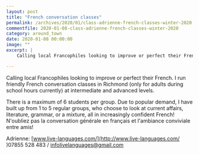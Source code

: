 ```yaml
---
layout: post
title: "French conversation classes"
permalink: /archives/2020/01/class-adrienne-french-classes-winter-2020.html
commentfile: 2020-01-08-class-adrienne-french-classes-winter-2020
category: around_town
date: 2020-01-08 00:00:00
image: ""
excerpt: |
    Calling local Francophiles looking to improve or perfect their French. I run friendly French conversation classes in Richmond at intermediate and advanced levels.

---
```


Calling local Francophiles looking to improve or perfect their French. I run friendly French conversation classes in Richmond (only for adults during school hours currently) at intermediate and advanced levels.

There is a maximum of 6 students per group. Due to popular demand, I have built up from 1 to 5 regular groups, who choose to look at current affairs, literature, grammar, or a mixture, all in increasingly confident French! N'oubliez pas la conversation g&#233;n&#233;rale en fran&#231;ais et l'ambiance conviviale entre amis!

Adrienne: [www.live-languages.com/](http://www.live-languages.com/ )07855 528 483 /  [infolivelanguages@gmail.com](mailto:infolivelanguages@gmail.com)
